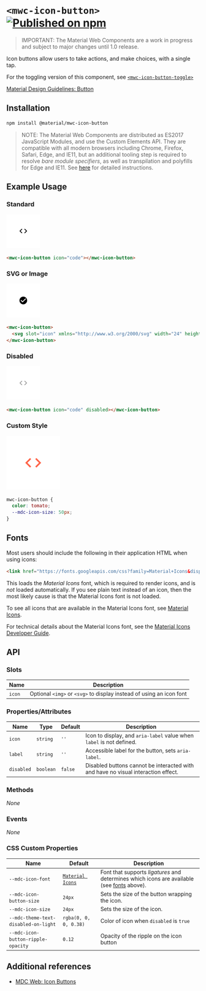 # `<mwc-icon-button>` [![Published on npm](https://img.shields.io/npm/v/@material/mwc-icon-button.svg)](https://www.npmjs.com/package/@material/mwc-icon-button)

> IMPORTANT: The Material Web Components are a work in progress and subject to
> major changes until 1.0 release.

Icon buttons allow users to take actions, and make choices, with a single tap.

For the toggling version of this component, see [`<mwc-icon-button-toggle>`](https://github.com/material-components/material-components-web-components/tree/master/packages/icon-button-toggle/)

[Material Design Guidelines: Button](https://material.io/design/components/buttons.html)

## Installation

```sh
npm install @material/mwc-icon-button
```

> NOTE: The Material Web Components are distributed as ES2017 JavaScript
> Modules, and use the Custom Elements API. They are compatible with all modern
> browsers including Chrome, Firefox, Safari, Edge, and IE11, but an additional
> tooling step is required to resolve *bare module specifiers*, as well as
> transpilation and polyfills for Edge and IE11. See
> [here](https://github.com/material-components/material-components-web-components#quick-start)
> for detailed instructions.

## Example Usage

### Standard

<img src="images/standard.png" height="88px">

```html
<mwc-icon-button icon="code"></mwc-icon-button>
```

### SVG or Image

<img src="images/svg.png" height="88px">

```html
<mwc-icon-button>
  <svg slot="icon" xmlns="http://www.w3.org/2000/svg" width="24" height="24" viewBox="0 0 24 24"><path d="M0 0h24v24H0z" fill="none"/><path d="M12 2C6.48 2 2 6.48 2 12s4.48 10 10 10 10-4.48 10-10S17.52 2 12 2zm-2 15l-5-5 1.41-1.41L10 14.17l7.59-7.59L19 8l-9 9z"/></svg>
</mwc-icon-button>
```

### Disabled

<img src="images/disabled.png" height="88px">

```html
<mwc-icon-button icon="code" disabled></mwc-icon-button>
```

### Custom Style

<img src="images/custom_color.png" height="140px">

```css
mwc-icon-button {
  color: tomato;
  --mdc-icon-size: 50px;
}
```

## Fonts

Most users should include the following in their application HTML when using
icons:

```html
<link href="https://fonts.googleapis.com/css?family=Material+Icons&display=block" rel="stylesheet">
```

This loads the *Material Icons* font, which is required to render icons, and is
*not* loaded automatically. If you see plain text instead of an icon, then the
most likely cause is that the Material Icons font is not loaded.

To see all icons that are available in the Material Icons font, see
[Material Icons](https://material.io/resources/icons/).

For technical details about the Material Icons font, see the
[Material Icons Developer Guide](https://google.github.io/material-design-icons/).

## API

### Slots
| Name | Description
| ---- | -----------
| `icon` | Optional `<img>` or `<svg>` to display instead of using an icon font

### Properties/Attributes
| Name | Type | Default | Description
| ---- | ---- | ------- | -----------
| `icon` | `string` | `''` | Icon to display, and `aria-label` value when `label` is not defined.
| `label` | `string` | `''` | Accessible label for the button, sets `aria-label`.
| `disabled` | `boolean` | `false` | Disabled buttons cannot be interacted with and have no visual interaction effect.

### Methods
*None*

### Events
*None*

### CSS Custom Properties

| Name | Default | Description
| ---- | ------- | -----------
| `--mdc-icon-font` | [`Material Icons`](https://material.io/resources/icons/) | Font that supports *ligatures* and determines which icons are available (see [fonts](#fonts) above).
| `--mdc-icon-button-size` | `24px` | Sets the size of the button wrapping the icon.
| `--mdc-icon-size` | `24px` | Sets the size of the icon.
| `--mdc-theme-text-disabled-on-light` | `rgba(0, 0, 0, 0.38)` | Color of icon when `disabled` is `true`
| `--mdc-icon-button-ripple-opacity` | `0.12` | Opacity of the ripple on the icon button

## Additional references

- [MDC Web: Icon Buttons](https://material.io/develop/web/components/buttons/icon-buttons/)
